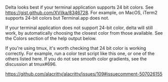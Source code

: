 Delta looks best if your terminal application supports 24 bit colors. See https://gist.github.com/XVilka/8346728. For example, on MacOS, iTerm2 supports 24-bit colors but Terminal.app does not.

If your terminal application does not support 24-bit color, delta will still work, by automatically choosing the closest color from those available. See the Colors section of the help output below.

If you're using tmux, it's worth checking that 24 bit color is working correctly. For example, run a color test script like this one, or one of the others listed here. If you do not see smooth color gradients, see the discussion at tmux#696.

https://github.com/alacritty/alacritty/issues/109#issuecomment-507026155

